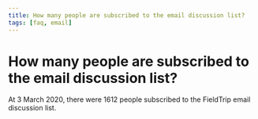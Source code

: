 ```yaml
---
title: How many people are subscribed to the email discussion list?
tags: [faq, email]
---
```


# How many people are subscribed to the email discussion list?

At 3 March 2020, there were 1612 people subscribed to the FieldTrip email discussion list.
